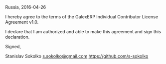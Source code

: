 Russia, 2016-04-26

I hereby agree to the terms of the GalexERP Individual Contributor License
Agreement v1.0.

I declare that I am authorized and able to make this agreement and sign this
declaration.

Signed,

Stanislav Sokolko s.sokolko@gmail.com  https://github.com/s-sokolko
